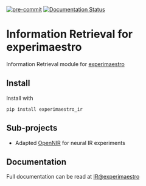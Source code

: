 [![pre-commit](https://img.shields.io/badge/pre--commit-enabled-brightgreen?logo=pre-commit&logoColor=white)](https://github.com/pre-commit/pre-commit)
[![Documentation Status](https://readthedocs.org/projects/experimaestro-ir/badge/?version=latest)](https://experimaestro-ir.readthedocs.io/en/latest/?badge=latest)

# Information Retrieval for experimaestro

Information Retrieval module for [experimaestro](https://experimaestro.github.io/experimaestro-python/)

## Install

Install with

```
pip install experimaestro_ir
```

## Sub-projects

- Adapted [OpenNIR]() for neural IR experiments

## Documentation

Full documentation can be read at [IR@experimaestro](https://experimaestro-ir.readthedocs.io/)
